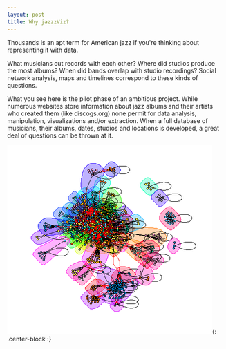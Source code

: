 ```yaml
---
layout: post
title: Why jazzzViz?
---
```


Thousands is an apt term for American jazz if you're thinking about representing it with data. 

What musicians cut records with each other? Where did studios produce the most albums? When did bands overlap with studio
recordings? Social network analysis, maps and timelines correspond to these kinds of questions.

What you see here is the pilot phase of an ambitious project. While numerous websites store information about jazz albums and their artists who created them (like discogs.org) none permit for data analysis, manipulation, visualizations and/or extraction. When a full database of musicians, their albums, dates, studios and locations is developed, a great deal of questions can be thrown at it.

![network](img/bluenotecliques.png){: .center-block :}      
